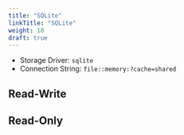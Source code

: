 ```yaml
---
title: "SQLite"
linkTitle: "SQLite"
weight: 10
draft: true
---
```


* Storage Driver: `sqlite`
* Connection String: `file::memory:?cache=shared`

## Read-Write

## Read-Only
